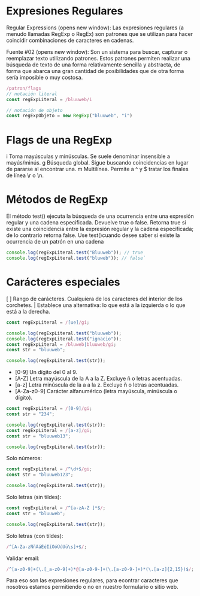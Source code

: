 # Expresiones Regulares

Regular Expressions (opens new window): Las expresiones regulares (a menudo llamadas RegExp o RegEx) son patrones que se utilizan para hacer coincidir combinaciones de caracteres en cadenas.

Fuente #02 (opens new window): Son un sistema para buscar, capturar o reemplazar texto utilizando patrones.
Estos patrones permiten realizar una búsqueda de texto de una forma relativamente sencilla y abstracta, de forma que abarca una gran cantidad de posibilidades que de otra forma sería imposible o muy costosa.

```js
/patron/flags
// notación literal
const regExpLiteral = /bluuweb/i

// notación de objeto
const regExpObjeto = new RegExp("bluuweb", "i")
```

# Flags de una RegExp

i Toma mayúsculas y minúsculas. Se suele denominar insensible a mayús/minús.
g Búsqueda global. Sigue buscando coincidencias en lugar de pararse al encontrar una.
m Multilínea. Permite a ^ y $ tratar los finales de línea \r o \n.

# Métodos de RegExp

El método test() ejecuta la búsqueda de una ocurrencia entre una expresión regular y una cadena especificada. Devuelve true o false.
Retorna true si existe una coincidencia entre la expresión regular y la cadena especificada; de lo contrario retorna false.
Use test()cuando desee saber si existe la ocurrencia de un patrón en una cadena

```js
console.log(regExpLiteral.test("Bluuweb")); // true
console.log(regExpLiteral.test("bluweb")); // false`
```

# Carácteres especiales

[ ] Rango de carácteres. Cualquiera de los caracteres del interior de los corchetes.
| Establece una alternativa: lo que está a la izquierda o lo que está a la derecha.

```js
const regExpLiteral = /[ue]/gi;

console.log(regExpLiteral.test("bluuweb"));
console.log(regExpLiteral.test("ignacio"));
const regExpLiteral = /bluweb|bluuweb/gi;
const str = "bluuweb";

console.log(regExpLiteral.test(str));
```

- [0-9] Un dígito del 0 al 9.
- [A-Z] Letra mayúscula de la A a la Z. Excluye ñ o letras acentuadas.
- [a-z] Letra minúscula de la a a la z. Excluye ñ o letras acentuadas.
- [A-Za-z0-9] Carácter alfanumérico (letra mayúscula, minúscula o dígito).

```js
const regExpLiteral = /[0-9]/gi;
const str = "234";

console.log(regExpLiteral.test(str));
const regExpLiteral = /[a-z]/gi;
const str = "bluuweb13";

console.log(regExpLiteral.test(str));
```

Solo números:

```js
const regExpLiteral = /^\d+$/gi;
const str = "bluuweb123";

console.log(regExpLiteral.test(str));
```

Solo letras (sin tildes):

```js
const regExpLiteral = /^[a-zA-Z ]*$/;
const str = "bluuweb";

console.log(regExpLiteral.test(str));
```

Solo letras (con tildes):

```js
/^[A-Za-zÑñÁáÉéÍíÓóÚúÜü\s]+$/;
```

Validar email:

```js
/^[a-z0-9]+(\.[_a-z0-9]+)*@[a-z0-9-]+(\.[a-z0-9-]+)*(\.[a-z]{2,15})$/;
```

Para eso son las expresiones regulares, para econtrar caracteres que nosotros estamos permitiendo o no
en nuestro formulario o sitio web.
